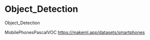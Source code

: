 # Object_Detection
Object_Detection

MobilePhonesPascalVOC
https://makeml.app/datasets/smartphones

